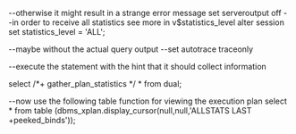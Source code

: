 --otherwise it might result in a strange error message
set  serveroutput off
--in order to receive all statistics see more in v$statistics_level
alter session set statistics_level = 'ALL';

--maybe without the actual query output
--set autotrace traceonly

--execute the statement with the hint that it should collect information

select /*+ gather_plan_statistics */
  * 
from dual;

--now use the following table function for viewing the execution plan
select  * 
from table (dbms_xplan.display_cursor(null,null,'ALLSTATS LAST +peeked_binds'));
